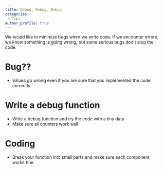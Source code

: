 ```yaml
---
title: Debug, Debug, Debug
categories:
 - Tips
author_profile: true
---
```


We would like to minimize bugs when we write code. If we encounter errors, we know something is going wrong, but some serious bugs don't stop the code.

# Bug??
* Values go wrong even if you are sure that you implemented the code correctly

# Write a debug function
* Write a debug function and try the code with a tiny data
* Make sure all counters work well

# Coding
* Break your function into small parts and make sure each component works fine.
